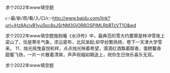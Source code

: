 求个2022年www填空题

👉最/新/观/看/入/口/👉http://www.baidu.com/link?url=jHz8AcivB1yuSpc8sJSrNM3GjOR6OSPiMLRbBTcVT1O&wd

求个2022年www填空题施耐庵《水浒传》中，最典范的雪大约要算是林冲雪夜上梁山了，恰是寒冬气象，浓云密布，北风渐起;却早纷繁扬扬，卷下一天津大学雪来。
	11、烛光摇曳喜悦和祥，点点烛光映着希望，滴滴红酒飘着醇香，蛋糕馨香甜蜜飞扬，一片一片散着清爽，声声祝福如期送上，祝你生日快乐喜乐无双。


求个2022年www填空题
